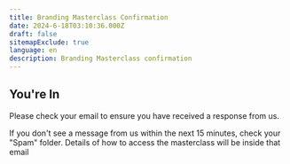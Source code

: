 ```yaml
---
title: Branding Masterclass Confirmation
date: 2024-6-18T03:10:36.000Z
draft: false
sitemapExclude: true
language: en
description: Branding Masterclass confirmation
---
```


## You're In

Please check your email to ensure you have received a response from us. 

If you don't see a message from us within the next 15 minutes, check your "Spam" folder. Details of how to access the masterclass will be inside that email
